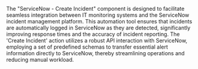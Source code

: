 The "ServiceNow - Create Incident" component is designed to facilitate seamless integration between IT monitoring systems and the ServiceNow incident management platform. This automation tool ensures that incidents are automatically logged in ServiceNow as they are detected, significantly improving response times and the accuracy of incident reporting. The 'Create Incident' action utilizes a robust API interaction with ServiceNow, employing a set of predefined schemas to transfer essential alert information directly to ServiceNow, thereby streamlining operations and reducing manual workload.
